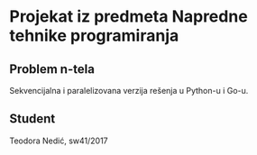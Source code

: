 # Projekat iz predmeta Napredne tehnike programiranja

## Problem n-tela
Sekvencijalna i paralelizovana verzija rešenja u Python-u i Go-u.

## Student
Teodora Nedić, sw41/2017
